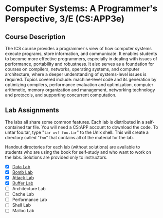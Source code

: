 # Computer Systems: A Programmer's Perspective, 3/E (CS:APP3e)


## Course Description

The ICS course provides a programmer's view of how computer systems execute programs, store information, and communicate. It enables students to become more effective programmers, especially in dealing with issues of performance, portability and robustness. It also serves as a foundation for courses on compilers, networks, operating systems, and computer architecture, where a deeper understanding of systems-level issues is required. Topics covered include: machine-level code and its generation by optimizing compilers, performance evaluation and optimization, computer arithmetic, memory organization and management, networking technology and protocols, and supporting concurrent computation.


## Lab Assignments

The labs all share some common features. Each lab is distributed in a self-contained tar file. You will need a CS:APP account to download the code. To untar foo.tar, type "`tar xvf foo.tar`" to the Unix shell. This will create a directory called "`foo`" that contains all of the material for the lab.

Handout directories for each lab (without solutions) are available to students who are using the book for self-study and who want to work on the labs. Solutions are provided only to instructors.

- [x] [Data Lab](https://github.com/Zhenye-Na/computer-systems/tree/master/labs/Lab1-Data%20Lab)
- [x] [Bomb Lab](https://github.com/Zhenye-Na/computer-systems/tree/master/labs/Lab2-Bomb%20Lab)
- [x] [Attack Lab](https://github.com/Zhenye-Na/computer-systems/tree/master/labs/Lab3-Attack%20Lab)
- [x] [Buffer Lab]()
- [ ] Architecture Lab
- [ ] Cache Lab
- [ ] Performance Lab
- [ ] Shell Lab
- [ ] Malloc Lab
